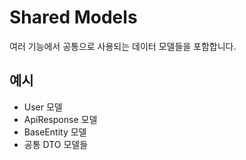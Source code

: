 # Shared Models

여러 기능에서 공통으로 사용되는 데이터 모델들을 포함합니다.

## 예시

- User 모델
- ApiResponse 모델
- BaseEntity 모델
- 공통 DTO 모델들
